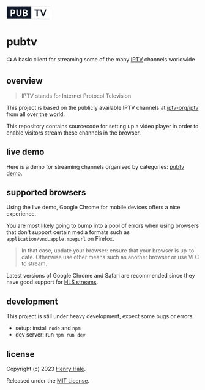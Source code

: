 ![](./public/logo.png)

# pubtv
📺 A basic client for streaming some of the many [IPTV](https://en.wikipedia.org/wiki/Internet_Protocol_television) channels worldwide

## overview

>IPTV stands for Internet Protocol Television

This project is based on the publicly available IPTV channels at [iptv-org/iptv](https://github.com/iptv-org/iptv) from all over the world.

This repository contains sourcecode for setting up a video player in order
to enable visitors stream these channels in the browser.

## live demo

Here is a demo for streaming channels organised by categories: [pubtv demo](https://henryhale.github.io/pubtv/).

## supported browsers

Using the live demo, Google Chrome for mobile devices offers a nice experience.

You are most likely going to bump into a pool of errors when using browsers
that don't support certain media formats such as `application/vnd.apple.mpegurl` on Firefox.

>In that case, update your browser: ensure that your browser is up-to-date. Otherwise use other means such as another browser or use VLC to stream.

Latest versions of Google Chrome and Safari are recommended since they have good support for [HLS streams](https://en.wikipedia.org/wiki/HTTP_Live_Streaming).

## development

This project is still under heavy development, expect some bugs or errors.

- setup: install `node` and `npm`
- dev server: run `npm run dev`

## license

Copyright (c) 2023 [Henry Hale](https://github.com/henryhale).

Released under the [MIT License](./LICENSE.md).

